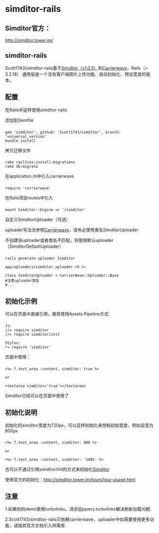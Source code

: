 simditor-rails
===========================



Simditor官方：
----------------------------------
http://simditor.tower.im/


simditor-rails
---------------------------------

Scott1743/simditor-rails基于[Simditor（v1.0.5）](http://simditor.tower.im/)和[Carrierwave](https://github.com/carrierwaveuploader/carrierwave)，Rails（> 3.2.18）
通用版是一个含有客户端图片上传功能、自动初始化、预设宽度的版本。

## 配置

在Rails中这样使用simditor-rails:

添加到Gemfile

###
    gem 'simditor', github: 'Scott1743/simditor', branch: 'universal_version'
    bundle install

拷贝迁移文件

###
    rake railties:install:migrations
    rake db:migrate

在application.rb中引入carrierwave

###
    require 'carrierwave'

在Rails项目routes中引入

###
    mount Simditor::Engine => '/simditor'

自定义SimditorUploader（可选）

uploader写法法参照[Carrierwave](https://github.com/carrierwaveuploader/carrierwave)，请务必使用类名SimditorUploader

不创建该uploader或者类名不匹配，将使用默认uploader（SimditorDefaultUploader）

###
    rails generate uploader Simditor

    app/uploaders/simditor_uploader.rb >>

    class SimditorUploader < CarrierWave::Uploader::Base
    #注意uploader类名
    #...


## 初始化示例

可以在页面中直接引用，推荐使用Assets Pipeline方式:

###
    Js:
    //= require simditor
    //= require simditor/init

    Styles:
    *= require 'simditor'

页面中使用：

###
    <%= f.text_area :content, simditor: true %>

    or

    <textarea simditor='true'></textarea>


Simditor已经可以在页面中使用了

## 初始化说明

初始化的simditor宽度为720px，可以这样初始化来控制初始宽度，例如设宽为800px

###
    <%= f.text_area :content, simditor: 800 %>
    
    or
    
    <%= f.text_area :content, simditor: '100%' %>

也可以不通过引用simditor/init的方式来初始化[Simditor](http://simditor.tower.im/)

使用官方的初始化：http://simditor.tower.im/tours/tour-usage.html

## 注意

1.如果你的demo使用turbolinks，请添加jquery.turbolinks解决刷新加载问题.

2.Scott1743/simditor-rails只依赖carrierwave，uploader中如需要使用更多功能，请按其官方文档引入所需库.







